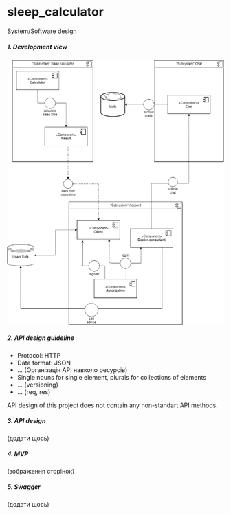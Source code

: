 # sleep_calculator
System/Software design

##### 1. Development view
![system_services](sleepcalculator.png "system services")

##### 2. API design guideline
- Protocol: HTTP
- Data format: JSON
- ... (Організація API навколо ресурсів)
- Single nouns for single element, plurals for collections of elements
- ... (versioning)
- ... (req, res)

API design of this project does not contain any non-standart API methods.
##### 3. API design
(додати щось)
##### 4. MVP
(зображення сторінок)
##### 5. Swagger
(додати щось)
